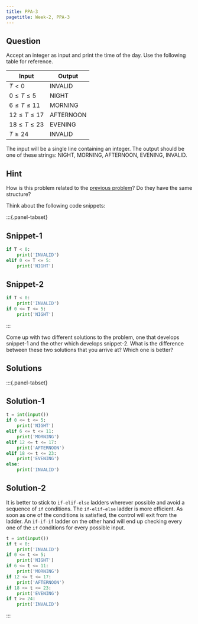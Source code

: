 ```yaml
---
title: PPA-3
pagetitle: Week-2, PPA-3
---
```


## Question

Accept an integer as input and print the time of the day. Use the following table for reference.

| Input               | Output    |
| ------------------- | --------- |
| $T < 0$             | INVALID   |
| $0 \leq T \leq 5$   | NIGHT     |
| $6 \leq T \leq 11$  | MORNING   |
| $12 \leq T \leq 17$ | AFTERNOON |
| $18 \leq T \leq 23$ | EVENING   |
| $T \geq 24$         | INVALID   |

The input will be a single line containing an integer. The output should be one of these strings: NIGHT, MORNING, AFTERNOON, EVENING, INVALID.



## Hint

How is this problem related to the [previous problem](/ppa/week-2/PPA-2.md)? Do they have the same structure?

Think about the following code snippets:

:::{.panel-tabset}

## Snippet-1

```python
if T < 0:
    print('INVALID')
elif 0 <= T <= 5:
    print('NIGHT')
```

## Snippet-2

```python
if T < 0:
    print('INVALID')
if 0 <= T <= 5:
    print('NIGHT')
```

:::

Come up with two different solutions to the problem, one that develops snippet-1 and the other which develops snippet-2. What is the difference between these two solutions that you arrive at? Which one is better?



## Solutions

:::{.panel-tabset}

## Solution-1


```python
t = int(input())
if 0 <= t <= 5:
    print('NIGHT')
elif 6 <= t <= 11:
    print('MORNING')
elif 12 <= t <= 17:
    print('AFTERNOON')
elif 18 <= t <= 23:
    print('EVENING')
else:
    print('INVALID')
```

## Solution-2

It is better to stick to `if-elif-else` ladders wherever possible and avoid a sequence of `if` conditions. The `if-elif-else` ladder is more efficient. As soon as one of the conditions is satisfied, the control will exit from the ladder. An `if-if-if` ladder on the other hand will end up checking every one of the `if` conditions for every possible input.


```python
t = int(input())
if t < 0:
    print('INVALID')
if 0 <= t <= 5:
    print('NIGHT')
if 6 <= t <= 11:
    print('MORNING')
if 12 <= t <= 17:
    print('AFTERNOON')
if 18 <= t <= 23:
    print('EVENING')
if t >= 24:
    print('INVALID')
```

:::